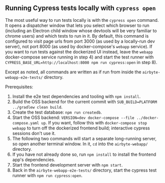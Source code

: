 ## Running Cypress tests locally with `cypress open`
The most useful way to run tests locally is with the `cypress open` command. It opens a dispatcher window that lets you select which browser to run (including an Electron child window whose devtools will be very familiar to chrome users) and which tests to run in it. By default, this command is configured to visit page urls from port 3000 (as used by a locally-run dev server), not port 8000 (as used by docker-compose's `webapp` service). If you want to run tests against the dockerized UI instead, leave the `webapp` docker-compose service running in step 4) and start the test runner with `CYPRESS_BASE_URL=http://localhost:8000 npm run cypress:open` in step 8).

Except as noted, all commands are written as if run from inside the `airbyte-webapp-e2e-tests/` directory.

Prerequisites:
1) Install the e2e test dependencies and tooling with `npm install`.
2) Build the OSS backend for the current commit with `SUB_BUILD=PLATFORM ../gradlew clean build`.
3) Create the test database: `npm run createdb`.
4) Start the OSS backend: `VERSION=dev docker-compose --file ../docker-compose.yaml up`. If you want, follow this with `docker-compose stop webapp` to turn off the dockerized frontend build; interactive cypress sessions don't use it.
5) The following two commands will start a separate long-running server, so open another terminal window. In it, `cd` into the `airbyte-webapp/` directory.
6) If you have not already done so, run `npm install` to install the frontend app's dependencies.
7) Start the frontend development server with `npm start`.
8) Back in the `airbyte-webapp-e2e-tests/` directory, start the cypress test runner with `npm run cypress:open`.
